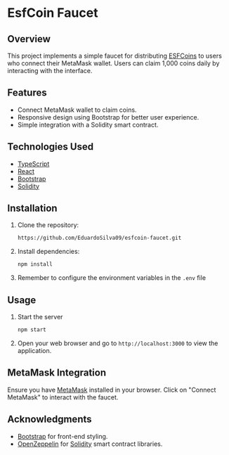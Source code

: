 # EsfCoin Faucet

## Overview
This project implements a simple faucet for distributing [ESFCoins](https://github.com/EduardoSilva09/esfcoin_BEP20) to users who connect their MetaMask wallet. Users can claim 1,000 coins daily by interacting with the interface.

## Features
- Connect MetaMask wallet to claim coins.
- Responsive design using Bootstrap for better user experience.
- Simple integration with a Solidity smart contract.

## Technologies Used
- [TypeScript](https://www.typescriptlang.org/)
- [React](https://react.dev/)
- [Bootstrap](https://getbootstrap.com/)
- [Solidity](https://soliditylang.org/)

## Installation

1. Clone the repository:
   
   ```sh
   https://github.com/EduardoSilva09/esfcoin-faucet.git
   ```
   
2. Install dependencies:

   ```sh
   npm install
   ```
   
3. Remember to configure the environment variables in the `.env` file
   
## Usage

1. Start the server

   ```sh
   npm start
   ```

2. Open your web browser and go to `http://localhost:3000` to view the application.

## MetaMask Integration

Ensure you have [MetaMask](https://metamask.io/) installed in your browser. Click on "Connect MetaMask" to interact with the faucet.

## Acknowledgments
- [Bootstrap](https://getbootstrap.com/) for front-end styling.
- [OpenZeppelin](https://www.openzeppelin.com/) for [Solidity](https://soliditylang.org/) smart contract libraries.
